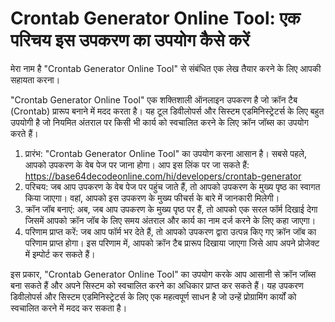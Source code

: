 Crontab Generator Online Tool: एक परिचय इस उपकरण का उपयोग कैसे करें
===================================================================

मेरा नाम है "Crontab Generator Online Tool" से संबंधित एक लेख तैयार करने के लिए आपकी सहायता करना।

"Crontab Generator Online Tool" एक शक्तिशाली ऑनलाइन उपकरण है जो क्रॉन टैब (Crontab) प्रारूप बनाने में मदद करता है। यह टूल डिवीलोपर्स और सिस्टम एडमिनिस्ट्रेटर्स के लिए बहुत उपयोगी है जो नियमित अंतराल पर किसी भी कार्य को स्वचालित करने के लिए क्रॉन जॉब्स का उपयोग करते हैं।

1. प्रारंभ: "Crontab Generator Online Tool" का उपयोग करना आसान है। सबसे पहले, आपको उपकरण के वेब पेज पर जाना होगा। आप इस लिंक पर जा सकते हैं: <https://base64decodeonline.com/hi/developers/crontab-generator>
2. परिचय: जब आप उपकरण के वेब पेज पर पहुंच जाते हैं, तो आपको उपकरण के मुख्य पृष्ठ का स्वागत किया जाएगा। वहां, आपको इस उपकरण के मुख्य फीचर्स के बारे में जानकारी मिलेगी।
3. क्रॉन जॉब बनाएं: अब, जब आप उपकरण के मुख्य पृष्ठ पर हैं, तो आपको एक सरल फॉर्म दिखाई देगा जिसमें आपको क्रॉन जॉब के लिए समय अंतराल और कार्य का नाम दर्ज करने के लिए कहा जाएगा।
4. परिणाम प्राप्त करें: जब आप फॉर्म भर देते हैं, तो आपको उपकरण द्वारा उत्पन्न किए गए क्रॉन जॉब का परिणाम प्राप्त होगा। इस परिणाम में, आपको क्रॉन टैब प्रारूप दिखाया जाएगा जिसे आप अपने प्रोजेक्ट में इम्पोर्ट कर सकते हैं।

इस प्रकार, "Crontab Generator Online Tool" का उपयोग करके आप आसानी से क्रॉन जॉब्स बना सकते हैं और अपने सिस्टम को स्वचालित करने का अधिकार प्राप्त कर सकते हैं। यह उपकरण डिवीलोपर्स और सिस्टम एडमिनिस्ट्रेटर्स के लिए एक महत्वपूर्ण साधन है जो उन्हें प्रोग्रामिंग कार्यों को स्वचालित करने में मदद कर सकता है।